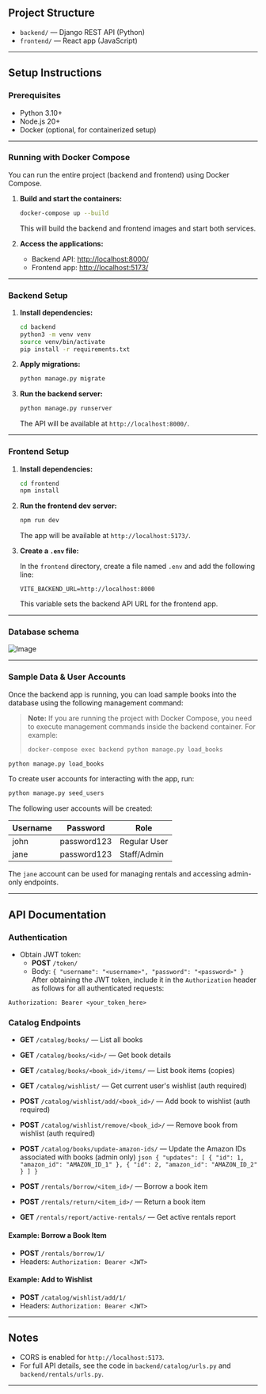 ## Project Structure

- `backend/` — Django REST API (Python)
- `frontend/` — React app (JavaScript)

---

## Setup Instructions

### Prerequisites
- Python 3.10+
- Node.js 20+
- Docker (optional, for containerized setup)

---

### Running with Docker Compose

You can run the entire project (backend and frontend) using Docker Compose.

1. **Build and start the containers:**
   ```sh
   docker-compose up --build
   ```
   This will build the backend and frontend images and start both services.

2. **Access the applications:**
   - Backend API: [http://localhost:8000/](http://localhost:8000/)
   - Frontend app: [http://localhost:5173/](http://localhost:5173/)


---

### Backend Setup

1. **Install dependencies:**
   ```sh
   cd backend
   python3 -m venv venv
   source venv/bin/activate
   pip install -r requirements.txt
   ```
2. **Apply migrations:**
   ```sh
   python manage.py migrate
   ```
3. **Run the backend server:**
   ```sh
   python manage.py runserver
   ```
   The API will be available at `http://localhost:8000/`.

---

### Frontend Setup

1. **Install dependencies:**
   ```sh
   cd frontend
   npm install
   ```
2. **Run the frontend dev server:**
   ```sh
   npm run dev
   ```
   The app will be available at `http://localhost:5173/`.
4. **Create a `.env` file:**

    In the `frontend` directory, create a file named `.env` and add the following line:

    ```
    VITE_BACKEND_URL=http://localhost:8000
    ```

    This variable sets the backend API URL for the frontend app.

---

### Database schema

![Image](https://github.com/user-attachments/assets/c2a4e5d6-8660-417f-b34d-5682f15638e8)

---


### Sample Data & User Accounts

Once the backend app is running, you can load sample books into the database using the following management command:
> **Note:** If you are running the project with Docker Compose, you need to execute management commands inside the backend container. For example:
>
> ```sh
> docker-compose exec backend python manage.py load_books
> ```

```sh
python manage.py load_books
```

To create user accounts for interacting with the app, run:

```sh
python manage.py seed_users
```

The following user accounts will be created:

| Username   | Password   | Role         |
|------------|------------|--------------|
| john      | password123  | Regular User |
| jane  | password123  | Staff/Admin  |

The `jane` account can be used for managing rentals and accessing admin-only endpoints.

---

## API Documentation

### Authentication
- Obtain JWT token:
  - **POST** `/token/`
  - Body: `{ "username": "<username>", "password": "<password>" }`
After obtaining the JWT token, include it in the `Authorization` header as follows for all authenticated requests:

```
Authorization: Bearer <your_token_here>
```

### Catalog Endpoints

- **GET** `/catalog/books/` — List all books
- **GET** `/catalog/books/<id>/` — Get book details
- **GET** `/catalog/books/<book_id>/items/` — List book items (copies)
- **GET** `/catalog/wishlist/` — Get current user's wishlist (auth required)
- **POST** `/catalog/wishlist/add/<book_id>/` — Add book to wishlist (auth required)
- **POST** `/catalog/wishlist/remove/<book_id>/` — Remove book from wishlist (auth required)
- **POST** `/catalog/books/update-amazon-ids/` — Update the Amazon IDs associated with books (admin only)
      ```json
      {
         "updates": [
            { "id": 1, "amazon_id": "AMAZON_ID_1" },
            { "id": 2, "amazon_id": "AMAZON_ID_2" }
         ]
      }
      ```

- **POST** `/rentals/borrow/<item_id>/` — Borrow a book item
- **POST** `/rentals/return/<item_id>/` — Return a book item
- **GET** `/rentals/report/active-rentals/` — Get active rentals report

#### Example: Borrow a Book Item
- **POST** `/rentals/borrow/1/`
- Headers: `Authorization: Bearer <JWT>`

#### Example: Add to Wishlist
- **POST** `/catalog/wishlist/add/1/`
- Headers: `Authorization: Bearer <JWT>`

---

## Notes
- CORS is enabled for `http://localhost:5173`.
- For full API details, see the code in `backend/catalog/urls.py` and `backend/rentals/urls.py`.

---
